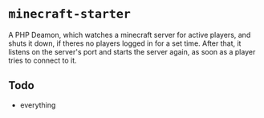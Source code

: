 # `minecraft-starter`

A PHP Deamon, which watches a minecraft server for active players, and shuts it down, if theres no players logged in for a set time. After that, it listens on the server's port and starts the server again, as soon as a player tries to connect to it.

## Todo

- everything